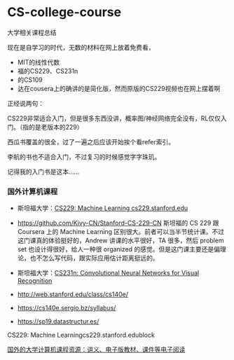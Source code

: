 # CS-college-course
大学相关课程总结

现在是自学习的时代，无数的材料在网上放着免费看，

* MIT的线性代数
* 福的CS229、CS231n
* 的CS109
* 达在cousera上的确讲的是简化版，然而原版的CS229视频也在网上摆着啊

正经说两句：

CS229非常适合入门，但是很多东西没讲，概率图/神经网络完全没有，RL仅仅入门。（指的是老版本的229）

西瓜书覆盖的很全，过了一遍之后应该开始挨个看refer索引。

李航的书也不适合入门，不过复习的时候感觉字字珠玑。

记得我的入门书是这本……

### 国外计算机课程

* 斯坦福大学：[CS229: Machine Learning cs229.stanford.edu](http://cs229.stanford.edu/)
 * https://github.com/Kivy-CN/Stanford-CS-229-CN
斯坦福的 CS 229 跟 Coursera 上的 Machine Learning 区别很大。前者可以当半节统计课。不过这门课真的体验挺好的，Andrew 讲课的水平很好，TA 很多，然后 problem set 也设计得很好，给人一种很 organized 的感觉。但是这门课主要还是偏理论，也不怎么写代码，跟实际应用估计距离挺远的。

* 斯坦福大学：[CS231n: Convolutional Neural Networks for Visual Recognition](http://cs231n.stanford.edu/)



* http://web.stanford.edu/class/cs140e/

* https://cs140e.sergio.bz/syllabus/

* https://sp19.datastructur.es/



CS229: Machine Learningcs229.stanford.edublock


 [国外的大学计算机课程资源：讲义、电子版教材、课件等电子阅读](https://www.bilibili.com/read/cv1734226/)
